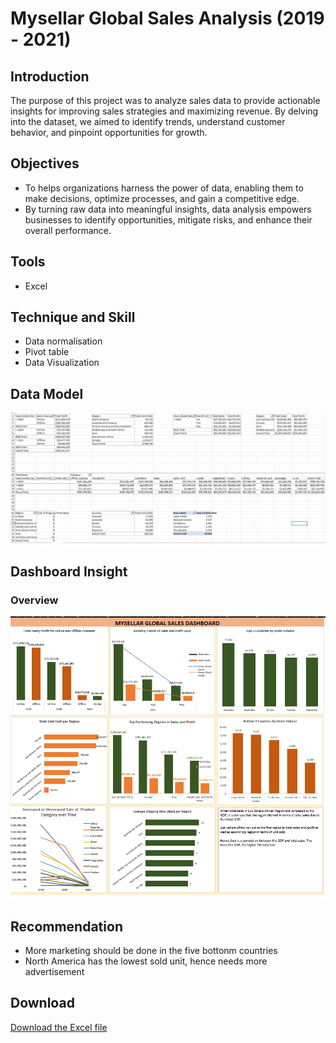 # Mysellar Global Sales Analysis (2019 - 2021)

## Introduction
The purpose of this project was to analyze sales data to provide actionable insights for improving sales strategies and maximizing revenue. By delving into the dataset, we aimed to identify trends, understand customer behavior, and pinpoint opportunities for growth.

## Objectives
- To helps organizations harness the power of data, enabling them to make decisions, optimize processes, and gain a competitive edge.
- By turning raw data into meaningful insights, data analysis empowers businesses to identify opportunities, mitigate risks, and enhance their overall performance.

## Tools
- Excel

## Technique and Skill
- Data normalisation
- Pivot table
- Data Visualization
  
## Data Model
![Data Model](https://github.com/EzinneObisesan/Mysellar-Global-Sales-Analysis/blob/main/images/Screenshot%202024-08-12%20170829.png)

## Dashboard Insight
### Overview
![Overview Dashboard](https://github.com/EzinneObisesan/Mysellar-Global-Sales-Analysis/blob/main/images/Screenshot%20(25).png)

## Recommendation 
- More marketing should be done in the five bottonm countries
- North America has the lowest sold unit, hence needs more advertisement 

## Download
<a href = "https://github.com/EzinneObisesan/Mysellar-Global-Sales-Analysis/raw/main/images/Mysellar%20Global%20Sales%20Dataset%20Excel%20Dashboard%20(1).xlsx"> Download the Excel file <a/>

